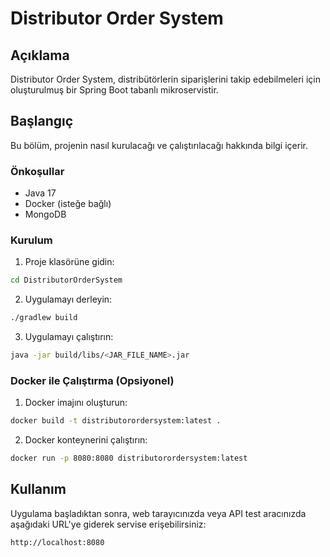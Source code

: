 
# Distributor Order System

## Açıklama

Distributor Order System, distribütörlerin siparişlerini takip edebilmeleri için oluşturulmuş bir Spring Boot tabanlı mikroservistir.

## Başlangıç

Bu bölüm, projenin nasıl kurulacağı ve çalıştırılacağı hakkında bilgi içerir.

### Önkoşullar

- Java 17
- Docker (isteğe bağlı)
- MongoDB

### Kurulum

1. Proje klasörüne gidin:

```bash
cd DistributorOrderSystem
```

2. Uygulamayı derleyin:

```bash
./gradlew build
```

3. Uygulamayı çalıştırın:

```bash
java -jar build/libs/<JAR_FILE_NAME>.jar
```

### Docker ile Çalıştırma (Opsiyonel)

1. Docker imajını oluşturun:

```bash
docker build -t distributorordersystem:latest .
```

2. Docker konteynerini çalıştırın:

```bash
docker run -p 8080:8080 distributorordersystem:latest
```

## Kullanım

Uygulama başladıktan sonra, web tarayıcınızda veya API test aracınızda aşağıdaki URL'ye giderek servise erişebilirsiniz:

```
http://localhost:8080
```